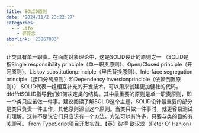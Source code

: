 ```yaml
---
title: SOLID原则
date: '2024/11/2 23:22:27'
categories:
  - - Life
    - 碎碎念
abbrlink: '23867083'
---
```

让类具有单一职责。在面向对象理论中，这是SOLID设计的原则之一
（SOLID是指Single responsibility principle（单一职责原则）、Open/Closed principle（开闭原则）、Liskov substitutionprinciple（里氏替换原则）、Interface segregation principle（接口分离原则）和Dependency inversionprinciple（依赖倒置原则））
SOLID代表一组相互补充的开发技术，可以用来创建更加健壮的代码。dfdffdSOLID指导我们如何决定类的结构。其中最重要的原则是单一职责原则，即一个类只应该做一件事。建议阅读了解SOLID这个主题，SOLID设计最重要的部分是类只负责一件工作，其他原则源自这个原则。当类只做一件事时，就更容易测试和理解。这并不是说它们只应该有一个方法。方法可以有许多，只要与类的目的有关即可。
From TypeScript项目开发实战_【英】彼得·欧汉龙（Peter O' Hanlon）
